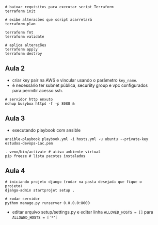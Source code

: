```shell
# baixar requisitos para executar script Terraform
terraform init

# exibe alteracões que script acarretará
terraform plan

terraform fmt
terraform validate

# aplica alterações
terraform apply
terraform destroy
```

## Aula 2
- criar key pair na AWS e vincular usando o parâmetro `key_name`.
- é necessário ter subnet pública, securiity group e vpc configurados para permitir acesso ssh.
```
# servidor http enxuto
nohup busybox httpd -f -p 8080 &
```

## Aula 3
- executando playbook com ansible
```
ansible-playbook playbook.yml -i hosts.yml -u ubuntu --private-key estudos-devops-iac.pem

. venv/bin/activate # ativa ambiente virtual
pip freeze # lista pacotes instalados
```

## Aula 4
```
# iniciando projeto django (rodar na pasta desejada que fique o projeto)
django-admin startprojet setup .

# rodar servidor
python manage.py runserver 0.0.0.0:8000

```
- editar arquivo setup/settings.py e editar linha `ALLOWED_HOSTS = []` para `ALLOWED_HOSTS = ['*']`
